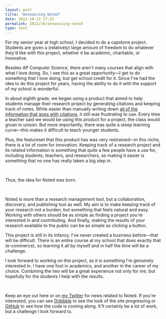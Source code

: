 ```yaml
---
layout: post
title: "Announcing Noted"
date: 2012-10-12 17:23
permalink: 2012/10/announcing-noted
type: text
---
```


For my senior year at high school, I decided to do a capstone project. Students are given a (relatively) large amount of freedom to do whatever they'd like with this project, whether it be academic, charitable, or innovative.

Besides AP Computer Science, there aren't many courses that align with what I love doing. So, I see this as a great opportunity&mdash;I get to do something that I love doing, but get school credit for it. Since I've had the idea to do this project for years, having the ability to do it with the support of my school is wonderful.

In about eighth grade, we began using a product that aimed to help students manage their research project by generating citations and keeping track of notes. While easier than manually writing down [all of the information that goes with citations][1], it still was frustrating to use. Every time a teacher said we would be using this product for a project, the class would groan in unison. But more importantly, there was quite a steep learning curve&mdash;this makes it difficult to teach younger students.

Plus, the featureset that this product has was very restrained&mdash;in this niche, there is a lot of room for innovation. Keeping track of a research project and its related information is something that quite a few people have a use for, including students, teachers, and researchers, so making it easier is something that no one has really taken a big step in.

<br />

Thus, the idea for Noted was born.

<br />

Noted is more than a research management tool, but a collaboration, discovery, and publishing tool as well. My aim is to make keeping track of your research not a burden, but something that feels natural and easy. Working with others should be as simple as finding a project you're interested in and contributing. And finally, making the results of your research available to the public can be as simple as clicking a button.

This project is still in its infancy. I've never created a business before&mdash;that will be difficult. There is an entire course at my school that does exactly that (e-commerce), so learning it all by myself and in half the time will be a challenge.

I look forward to working on this project, as it is something I'm genuinely interested in. I have one foot in academics, and another in the career of my choice. Combining the two will be a great experience not only for me, but hopefully for the students I help with the results.

<br />

Keep an eye out here or on [my Twitter][2] for news related to Noted. If you're interested, you can see [Dribbble][3] to see the look of the site progressing or [GitHub][4] to see how the code is coming along. It'll certainly be a lot of work, but a challenge I look forward to.

  [1]: http://owl.english.purdue.edu/owl/resource/747/01/
  [2]: http://twitter.com/ethnt
  [3]: http://dribbble.com/ethan/tags/noted
  [4]: http://github.com/noted/noted